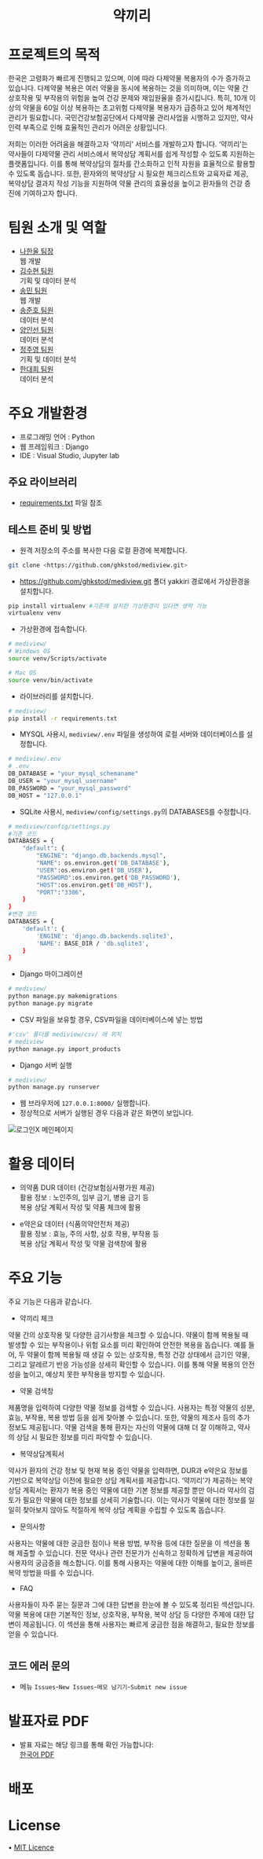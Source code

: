 <h1 align="center">
        <samp> 약끼리
        </samp>
</h1>

</h1>
<h1 align="left">
프로젝트의 목적
</h1>
 <p>
한국은 고령화가 빠르게 진행되고 있으며, 이에 따라 다제약물 복용자의 수가 증가하고 있습니다. 다제약물 복용은 여러 약물을 동시에 복용하는 것을 의미하며, 이는 약물 간 상호작용 및 부작용의 위험을 높여 건강 문제와 재입원율을 증가시킵니다. 특히, 10개 이상의 약물을 60일 이상 복용하는 초고위험 다제약물 복용자가 급증하고 있어 체계적인 관리가 필요합니다. 국민건강보험공단에서 다제약물 관리사업을 시행하고 있지만, 약사 인력 부족으로 인해 효율적인 관리가 어려운 상황입니다.<br>

저희는 이러한 어려움을 해결하고자 ‘약끼리’ 서비스를 개발하고자 합니다. ‘약끼리’는 약사들이 다제약물 관리 서비스에서 복약상담 계획서를 쉽게 작성할 수 있도록 지원하는 플랫폼입니다. 이를 통해 복약상담의 절차를 간소화하고 인적 자원을 효율적으로 활용할 수 있도록 돕습니다. 또한, 환자와의 복약상담 시 필요한 체크리스트와 교육자료 제공, 복약상담 결과지 작성 기능을 지원하여 약물 관리의 효율성을 높이고 환자들의 건강 증진에 기여하고자 합니다.
</p>
     
<h1 align="left">
  팀원 소개 및 역할
</h1>

- [나한울 팀장](https://github.com/ghkstod)<br>
웹 개발
- [김수현 팀원](https://github.com/suhyeon0325)<br>
기획 및 데이터 분석
- [송민 팀원](https://github.com/ms2063)<br>
웹 개발
- [송준호 팀원](https://github.com/Kongalmengi)<br>
데이터 분석
- [양인선 팀원](https://github.com/)<br>
데이터 분석
- [정주영 팀원](https://github.com/Ju0s)<br>
기획 및 데이터 분석
- [한대희 팀원](https://github.com/roklp)<br>
데이터 분석

<h1 align="left">
  주요 개발환경
</h1>

- 프로그래밍 언어 : Python<br>
- 웹 프레임워크 : Django<br>
- IDE : Visual Studio, Jupyter lab

<h2 align="left">
  주요 라이브러리
</h2>

- [requirements.txt](requirements.txt) 파일 참조

## 테스트 준비 및 방법

- 원격 저장소의 주소를 복사한 다음 로컬 환경에 복제합니다.

```bash
git clone <https://github.com/ghkstod/mediview.git>
```

- https://github.com/ghkstod/mediview.git 폴더 yakkiri 경로에서 가상환경을 설치합니다.

```bash
pip install virtualenv #기존에 설치한 가상환경이 있다면 생략 가능
virtualenv venv
```

- 가상환경에 접속합니다.

```bash
# mediview/
# Windows OS
source venv/Scripts/activate

# Mac OS
source venv/bin/activate
```

- 라이브러리를 설치합니다.

```bash
# mediview/
pip install -r requirements.txt
```

- MYSQL 사용시, `mediview/.env` 파일을 생성하여 로컬 서버와 데이터베이스를 설정합니다.

```bash
# mediview/.env
# .env
DB_DATABASE = "your_mysql_schemaname"
DB_USER = "your_mysql_username"
DB_PASSWORD = "your_mysql_password"
DB_HOST = "127.0.0.1"
```

- SQLite 사용시, `mediview/config/settings.py`의 DATABASES를 수정합니다.

```bash
# mediview/config/settings.py
#기존 코드
DATABASES = {
    "default": {
        "ENGINE": "django.db.backends.mysql",
        "NAME": os.environ.get('DB_DATABASE'),
        "USER":os.environ.get('DB_USER'),
        "PASSWORD":os.environ.get('DB_PASSWORD'),
        "HOST":os.environ.get('DB_HOST'),
        "PORT":"3306",
    }
}
#변경 코드
DATABASES = {
    'default': {
        'ENGINE': 'django.db.backends.sqlite3',
        'NAME': BASE_DIR / 'db.sqlite3',
    }
}
```

- Django 마이그레이션

```bash
# mediview/
python manage.py makemigrations
python manage.py migrate
```

- CSV 파일을 보유할 경우, CSV파일을 데이터베이스에 넣는 방법

```bash
#'csv' 폴더를 mediview/csv/ 에 위치
# mediview
python manage.py import_products
```

- Django 서버 실행

```bash
# mediview/
python manage.py runserver
```

- 웹 브라우저에 `127.0.0.1:8000/` 실행합니다.
- 정상적으로 서버가 실행된 경우 다음과 같은 화면이 보입니다.

![로그인X 메인페이지](https://github.com/ghkstod/mediview/assets/134246762/74ccc0f6-cd43-4b3a-a072-8982c6419775)

<h1 align="left">
  활용 데이터
</h1>

- 의약품 DUR 데이터 (건강보험심사평가원 제공)<br>
활용 정보 : 노인주의, 임부 금기, 병용 금기 등<br>
복용 상담 계획서 작성 및 약품 체크에 활용

- e약은요 데이터 (식품의약안전처 제공)<br>
활용 정보 : 효능, 주의 사항, 상호 작용, 부작용 등<br>
복용 상담 계획서 작성 및 약물 검색창에 활용

<h1 align="left">
  주요 기능
</h1>
주요 기능은 다음과 같습니다.


- 약끼리 체크
<p>
   약물 간의 상호작용 및 다양한 금기사항을 체크할 수 있습니다. 약물이 함께 복용될 때 발생할 수 있는 부작용이나 위험 요소를 미리 확인하여 안전한 복용을 돕습니다. 예를 들어, 두 약물이 함께 복용될 때 생길 수 있는 상호작용, 특정 건강 상태에서 금기인 약물, 그리고 알레르기 반응 가능성을 상세히 확인할 수 있습니다. 이를 통해 약물 복용의 안전성을 높이고, 예상치 못한 부작용을 방지할 수 있습니다.
</p>

- 약물 검색창
<p>
    제품명을 입력하여 다양한 약물 정보를 검색할 수 있습니다. 사용자는 특정 약물의 성분, 효능, 부작용, 복용 방법 등을 쉽게 찾아볼 수 있습니다. 또한, 약물의 제조사 등의 추가 정보도 제공됩니다. 약물 검색을 통해 환자는 자신의 약물에 대해 더 잘 이해하고, 약사의 상담 시 필요한 정보를 미리 파악할 수 있습니다.
</p>

- 복약상담계획서
<p>
    약사가 환자의 건강 정보 및 현재 복용 중인 약물을 입력하면, DUR과 e약은요 정보를 기반으로 복약상담 이전에 필요한 상담 계획서를 제공합니다. ‘약끼리’가 제공하는 복약상담 계획서는 환자가 복용 중인 약물에 대한 기본 정보를 제공할 뿐만 아니라 약사의 검토가 필요한 약물에 대한 정보를 상세히 기술합니다. 이는 약사가 약물에 대한 정보를 일일히 찾아보지 않아도 적절하게 복약 상담 계획을 수립할 수 있도록 돕습니다.
</p>

- 문의사항
<p>
    사용자는 약물에 대한 궁금한 점이나 복용 방법, 부작용 등에 대한 질문을 이 섹션을 통해 제출할 수 있습니다. 전문 약사나 관련 전문가가 신속하고 정확하게 답변을 제공하여 사용자의 궁금증을 해소합니다. 이를 통해 사용자는 약물에 대한 이해를 높이고, 올바른 복약 방법을 따를 수 있습니다.
</p>

- FAQ
<p>
    사용자들이 자주 묻는 질문과 그에 대한 답변을 한눈에 볼 수 있도록 정리된 섹션입니다. 약물 복용에 대한 기본적인 정보, 상호작용, 부작용, 복약 상담 등 다양한 주제에 대한 답변이 제공됩니다. 이 섹션을 통해 사용자는 빠르게 궁금한 점을 해결하고, 필요한 정보를 얻을 수 있습니다.
</p>

<h1 align="left">


## 코드 에러 문의 
- 메뉴 `Issues`-`New Issues`-`메모 남기기`-`Submit new issue`

<h1 align="left">
  발표자료 PDF
</h1>
 
- 발표 자료는 해당 링크를 통해 확인 가능합니다:<br>
[한국어 PDF](pdf)



# 배포

<h1 align="left">
License
</h1>

• [MIT Licence](LICENSE)
